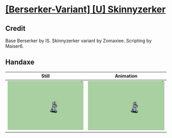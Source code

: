 # [\[Berserker-Variant\] \[U\] Skinnyzerker](../)

## Credit

Base Berserker by IS.
Skinnyzerker variant by Zomaxiee.
Scripting by Maiser6.
	
## Handaxe

| Still | Animation |
| :---: | :-------: |
| ![Handaxe still](./Handaxe_000.png) | ![Handaxe animation](./Handaxe.gif) |
